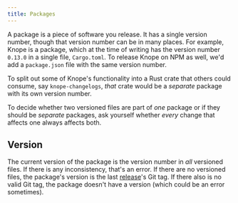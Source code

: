 ```yaml
---
title: Packages
---
```


A package is a piece of software you release.
It has a single version number, though that version number can be in many places.
For example, Knope is a package,
which at the time of writing has the version number `0.13.0` in a single file, `Cargo.toml`.
To release Knope on NPM as well, we'd add a `package.json` file with the same version number.

To split out some of Knope's functionality into a Rust crate that others could consume,
say `knope-changelogs`, _that_ crate would be a _separate_ package with its own version number.

To decide whether two versioned files are part of _one_ package or if they should be _separate_ packages,
ask yourself whether _every_ change that affects one always affects both.

## Version

The current version of the package is the version number in _all_ versioned files.
If there is any inconsistency, that's an error.
If there are no versioned files, the package's version is the last [release]'s Git tag.
If there also is no valid Git tag, the package doesn't have a version (which could be an error sometimes).

[release]: /reference/concepts/release
